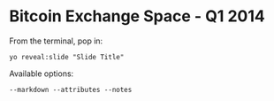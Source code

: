 
# Bitcoin Exchange Space - Q1 2014

From the terminal, pop in:

  ```yo reveal:slide "Slide Title"```

Available options:

 ```--markdown --attributes --notes```
